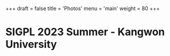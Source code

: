 +++
draft = false
title = 'Photos'
menu = 'main'
weight = 80
+++

# SIGPL 2023 Summer - Kangwon University
